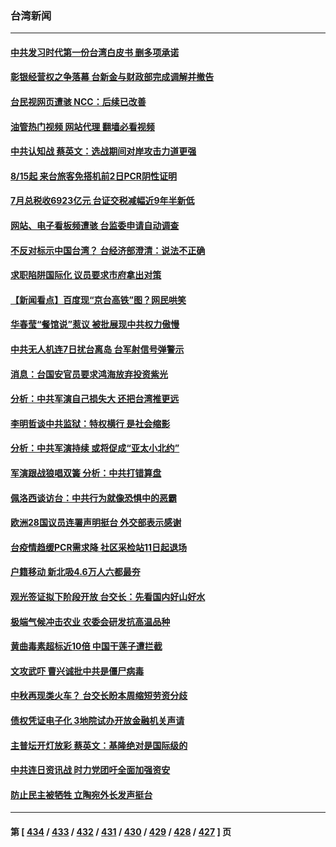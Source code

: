 ### 台湾新闻
---
#### [中共发习时代第一份台湾白皮书 删多项承诺](../../pages/ncid1349361/n13799640.md?08102045) 
#### [彰银经营权之争落幕 台新金与财政部完成调解并撤告](../../pages/ncid1349361/n13799631.md?08102045) 
#### [台民视网页遭骇 NCC：后续已改善](../../pages/ncid1349361/n13799613.md?08102045) 
#### [油管热门视频 网站代理 翻墙必看视频](http://209.222.30.114:81/youtube.html?08102045)
#### [中共认知战 蔡英文：选战期间对岸攻击力道更强](../../pages/ncid1349361/n13799614.md?08102045) 
#### [8/15起 来台旅客免搭机前2日PCR阴性证明](../../pages/ncid1349361/n13799615.md?08102045) 
#### [7月总税收6923亿元 台证交税减幅近9年半新低](../../pages/ncid1349361/n13799582.md?08102045) 
#### [网站、电子看板频遭骇 台监委申请自动调查](../../pages/ncid1349361/n13799578.md?08102045) 
#### [不反对标示中国台湾？ 台经济部澄清：说法不正确](../../pages/ncid1349361/n13799577.md?08102045) 
#### [求职陷阱国际化 议员要求市府拿出对策](../../pages/ncid1349361/n13799541.md?08102045) 
#### [【新闻看点】百度现“京台高铁”图？网民哄笑](../../pages/ncid1349361/n13799099.md?08102045) 
#### [华春莹“餐馆说”惹议 被批展现中共权力傲慢](../../pages/ncid1349361/n13799250.md?08102045) 
#### [中共无人机连7日扰台离岛 台军射信号弹警示](../../pages/ncid1349361/n13799205.md?08102045) 
#### [消息：台国安官员要求鸿海放弃投资紫光](../../pages/ncid1349361/n13799229.md?08102045) 
#### [分析：中共军演自己损失大 还把台湾推更远](../../pages/ncid1349361/n13798501.md?08102045) 
#### [李明哲谈中共监狱：特权横行 是社会缩影](../../pages/ncid1349361/n13799212.md?08102045) 
#### [分析：中共军演持续 或将促成“亚太小北约”](../../pages/ncid1349361/n13798844.md?08102045) 
#### [军演跟战狼唱双簧 分析：中共打错算盘](../../pages/ncid1349361/n13799011.md?08102045) 
#### [佩洛西谈访台：中共行为就像恐惧中的恶霸](../../pages/ncid1349361/n13798920.md?08102045) 
#### [欧洲28国议员连署声明挺台 外交部表示感谢](../../pages/ncid1349361/n13798898.md?08102045) 
#### [台疫情趋缓PCR需求降 社区采检站11日起退场](../../pages/ncid1349361/n13798924.md?08102045) 
#### [户籍移动 新北吸4.6万人六都最夯](../../pages/ncid1349361/n13798923.md?08102045) 
#### [观光签证拟下阶段开放 台交长：先看国内好山好水](../../pages/ncid1349361/n13798926.md?08102045) 
#### [极端气候冲击农业 农委会研发抗高温品种](../../pages/ncid1349361/n13798928.md?08102045) 
#### [黄曲毒素超标近10倍 中国干莲子遭拦截](../../pages/ncid1349361/n13798930.md?08102045) 
#### [文攻武吓 曹兴诚批中共是僵尸病毒](../../pages/ncid1349361/n13798899.md?08102045) 
#### [中秋再现类火车？ 台交长盼本周缩短劳资分歧](../../pages/ncid1349361/n13798918.md?08102045) 
#### [债权凭证电子化 3地院试办开放金融机关声请](../../pages/ncid1349361/n13798906.md?08102045) 
#### [主普坛开灯放彩 蔡英文：基隆绝对是国际级的](../../pages/ncid1349361/n13798916.md?08102045) 
#### [中共连日资讯战 时力党团吁全面加强资安](../../pages/ncid1349361/n13798905.md?08102045) 
#### [防止民主被牺牲 立陶宛外长发声挺台](../../pages/ncid1349361/n13798901.md?08102045) 

---
#### 第 [ [434](./434.md?08102045) / [433](./433.md?08102045) / [432](./432.md?08102045) / [431](./431.md?08102045) / [430](./430.md?08102045) / [429](./429.md?08102045) / [428](./428.md?08102045) / [427](./427.md?08102045) ] 页
